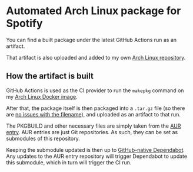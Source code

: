 # Automated Arch Linux package for Spotify

You can find a built package under the latest GitHub Actions run as an
artifact.

That artifact is also uploaded and added to my own
[Arch Linux repository][Sighery's Arch Linux repository].

## How the artifact is built

GitHub Actions is used as the CI provider to run the `makepkg` command on my
[Arch Linux Docker image][sighery/archbuilder].

After that, the package itself is then packaged into a `.tar.gz` file (so
there are [no issues with the filename][invalid artifact name characters]),
and uploaded as an artifact to that run.

The PKGBUILD and other necessary files are simply taken from the
[AUR entry][AUR spotify]. AUR entries are just Git repositories. As such, they
can be set as submodules of this repository.

Keeping the submodule updated is then up to [GitHub-native Dependabot][]. Any
updates to the AUR entry repository will trigger Dependabot to update this
submodule, which in turn will trigger the CI run.


[Sighery's Arch Linux repository]: https://archrepo.sighery.com/
[sighery/archbuilder]: https://hub.docker.com/r/sighery/archbuilder
[Invalid artifact name characters]: https://github.com/actions/toolkit/blob/master/packages/artifact/docs/additional-information.md#Non-Supported-Characters
[AUR spotify]: https://aur.archlinux.org/packages/spotify/
[GitHub-native Dependabot]: https://github.blog/2020-06-01-keep-all-your-packages-up-to-date-with-dependabot/

